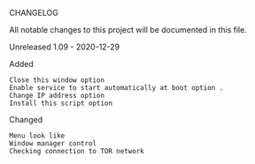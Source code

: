 CHANGELOG

All notable changes to this project will be documented in this file.

Unreleased
1.09 - 2020-12-29


Added

    Close this window option
    Enable service to start automatically at boot option .
    Change IP address option
    Install this script option

Changed

    Menu look like
    Window manager control
    Checking connection to TOR network
